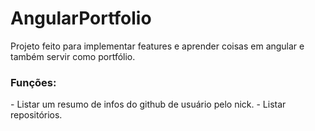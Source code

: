 # AngularPortfolio

Projeto feito para implementar features e aprender coisas em angular e também servir como portfólio.
<h3>Funções:</h3> 
- Listar um resumo de infos do github de usuário pelo nick.
- Listar repositórios.




